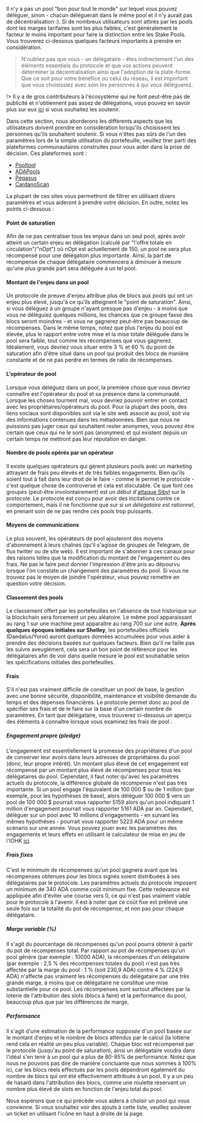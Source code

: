 Il n'y a pas un pool "bon pour tout le monde" sur lequel vous pouvez déléguer, sinon - chacun déléguerait dans le même pool et il n'y aurait pas de décentralisation :). Si de nombreux utilisateurs sont attirés par les pools dont les marges tarifaires sont les plus faibles, c'est généralement le facteur le moins important pour faire la distinction entre les Stake Pools. Vous trouverez ci-dessous quelques facteurs importants à prendre en considération.

> N'oubliez pas que vous - un délégataire - êtes indirectement l'un des éléments essentiels du protocole et que vos actions peuvent déterminer la décentralisation ainsi que l'adoption de la plate-forme. Que ce soit pour votre bénéfice ou celui du réseau, il est important que vous choisissiez avec soin les personnes à qui vous déléguerez.

!> Il y a de gros contributeurs à l'écosystème qui ne font peut-être pas de publicité et n'obtiennent pas assez de délégations, vous pouvez en savoir plus sur eux [ici](community-contrib.md) si vous souhaitez les soutenir.

Dans cette section, nous aborderons les différents aspects que les utilisateurs doivent prendre en considération lorsqu'ils choisissent les personnes qu'ils souhaitent soutenir. Si vous n'êtes pas sûrs de l'un des paramètres lors de la simple utilisation du portefeuille, veuillez tirer parti des plateformes communautaires construites pour vous aider dans la prise de décision. Ces plateformes sont :
- [Pooltool](https://pooltool.io)
- [ADAPools](https://adapools.org)
- [Pegasus](https://pegasuspool.info/explorer)
- [CardanoScan](http://cardanoscan.io)

La plupart de ces sites vous permettront de filtrer en utilisant divers paramètres et vous aideront à prendre votre décision. En outre, notez les points ci-dessous :

#### Point de saturation
  Afin de ne pas centraliser tous les enjeux dans un seul pool, après avoir atteint un certain enjeu en délégation (calculé par "l'offre totale en circulation"/"nOpt") où nOpt est actuellement de 150, un pool ne sera plus récompensé pour une délégation plus importante. Ainsi, la part de récompense de chaque délégataire commencera à diminuer à mesure qu'une plus grande part sera déléguée à un tel pool.
    
#### Montant de l'enjeu dans un pool
  Un protocole de preuve d'enjeu attribue plus de blocs aux pools qui ont un enjeu plus élevé, jusqu'à ce qu'ils atteignent le "point de saturation". Ainsi, si vous déléguez à un groupe n'ayant presque pas d'enjeu - à moins que vous ne déléguiez quelques millions, les chances que ce groupe fasse des blocs seront moindres - et vous ne gagnerez peut-être pas beaucoup de récompenses. Dans le même temps, notez que plus l'enjeu du pool est élevée, plus le rapport entre votre mise et la mise totale déléguée dans le pool sera faible, tout comme les récompenses que vous gagnerez. Idéalement, vous devriez vous situer entre 3 % et 60 % du point de saturation afin d'être situé dans un pool qui produit des blocs de manière constante et de ne pas perdre en termes de ratio de récompenses.

#### L'opérateur de pool  
  Lorsque vous déléguez dans un pool, la première chose que vous devriez connaître est l'opérateur du pool et sa présence dans la communauté. Lorsque les choses tournent mal, vous devriez pouvoir entrer en contact avec les propriétaires/opérateurs du pool. Pour la plupart des pools, des liens sociaux sont disponibles soit via le site web associé au pool, soit via des informations contenues dans les métadonnées. Bien que nous ne puissions pas juger ceux qui souhaitent rester anonymes, vous pouvez être certain que ceux qui ne le sont pas (anonymes) et qui existent depuis un certain temps ne mettront pas leur réputation en danger.  

#### Nombre de pools opérés par un opérateur
  Il existe quelques opérateurs qui gèrent plusieurs pools avec un marketing attrayant de frais peu élevés et de très faibles engagements. Bien qu'ils soient tout à fait dans leur droit de le faire - comme le permet le protocole - c'est quelque chose de controversé et cela est discutable. Ce que font ces groupes (peut-être involontairement) est un début d'[attaque Sibyl](https://en.wikipedia.org/wiki/Sybil_attack#:~:text=In%20a%20Sybil%20attack%2C%20the,diagnosed%20with%20dissociative%20identity%20disorder) sur le protocole. Le protocole est conçu pour avoir des incitations contre ce comportement, mais il ne fonctionne que sur si *un délégataire est rationnel*, en prenant soin de ne pas rendre ces pools trop puissants.

#### Moyens de communications
  Le plus souvent, les opérateurs de pool ajouteront des moyens d'abonnement à leurs chaînes (qu'il s'agisse de groupes de Telegram, de flux twitter ou de site web). Il est important de s'abonner à ces canaux pour des raisons telles que la modification du montant de l'engagement ou des frais. Ne pas le faire peut donner l'impression d'être pris au dépourvu lorsque l'on constate un changement des paramètres du pool. Si vous ne trouvez pas le moyen de joindre l'opérateur, vous pouvez remettre en question votre décision.

#### Classement des pools
  Le classement offert par les portefeuilles en l'absence de tout historique sur la blockchain sera forcement un peu aléatoire. Le même pool apparaissant au rang 1 sur une machine peut apparaître au rang 700 sur une autre. **Après quelques époques initiales sur Shelley**, les portefeuilles officiels (Daedalus/Yoroi) auront quelques données accumulées pour vous aider à prendre des décisions basées sur quelques facteurs. Bien qu'il ne faille pas les suivre aveuglément, cela sera un bon point de référence pour les délégataires afin de voir dans quelle mesure le pool est souhaitable selon les spécifications initiales des portefeuilles.

#### Frais

  S'il n'est pas vraiment difficile de constituer un pool de base, la gestion avec une bonne sécurité, disponibilité, maintenance et visibilité demande du temps et des dépenses financières. Le protocole permet donc au pool de spécifier ses frais et de le faire sur la base d'un certain nombre de paramètres. En tant que délégataire, vous trouverez ci-dessous un aperçu des éléments à connaître lorsque vous examinez les frais de pool :

##### Engagement propre (pledge)
  L'engagement est essentiellement la promesse des propriétaires d'un pool de conserver leur avoirs dans leurs adresses de propriétaires du pool (donc, leur propre intérêt). Un montant plus élevé de cet engagement est récompensé par un montant plus élevé de récompenses pour tous les délégataires du pool. Cependant, il faut noter qu'avec les paramètres actuels du protocole, la différence globale de récompense n'est pas très importante. Si un pool engage l'équivalent de 100 000 $ ou de 1 million (par exemple, pour les hypothèses de base), alors déléguer 100 000 $ vers un pool de 100 000 $ pourrait vous rapporter 5159 alors qu'un pool indiquant 1 million d'engagement pourrait vous rapporter 5161 ADA par an. Cependant, déléguer sur un pool avec 10 millions d'engagements - en suivant les mêmes hypothèses - pourrait vous rapporter 5223 ADA pour un même scénario sur une année. Vous pouvez jouer avec les paramètres des engagements et leurs effets en utilisant le calculateur de mise en jeu de l'IOHK [ici](https://testnets.cardano.org/en/cardano/tools/staking-calculator/).

##### Frais fixes
  C'est le minimum de récompenses qu'un pool gagnera avant que les récompenses obtenues pour les blocs signés soient distribuées à ses délégataires par le protocole. Les paramètres actuels du protocole imposent un minimum de 340 ADA comme coût minimum fixe. Cette redevance est appliquée afin d'éviter une course vers 0, ce qui n'est pas vraiment viable pour le protocole à l'avenir. Il est à noter que ce coût fixe est prélevé une seule fois sur la totalité du pot de récompense, et non pas pour chaque délégataire.

##### Marge variable (%)
  Il s'agit du pourcentage de récompenses qu'un pool pourra obtenir à partir du pot de récompenses total. Par rapport au pot de récompenses qu'un pool génère (par exemple : 10000 ADA), la récompenses d'un délégataire (par exemple : 2,5 % des récompenses totales du pool) n'est pas très affectée par la marge du pool : 1 % (soit 230,9 ADA) contre 4 % (224,9 ADA) n'affecte pas vraiment les récompenses du délégataire par une très grande marge, à moins que ce délégataire ne constitue une mise substantielle pour ce pool. Les récompenses sont surtout affectées par la loterie de l'attribution des slots (blocs à faire) et la performance du pool, beaucoup plus que par les différences de marge.

##### Performance  
  Il s'agit d'une estimation de la performance *supposée* d'un pool basée sur le montant d'enjeu et le nombre de blocs attendus par le calcul (la lotterie rend cela en réalité un peu plus variable). Chaque bloc est récompensé par le protocole (jusqu'au point de saturation), ainsi un délégataire voudra dans l'idéal s'en tenir à un pool qui a plus de 80-85% de performance. Notez que nous ne pouvons pas dire de manière concluante que nous sommes à 100% ici, car les blocs réels effectués par les pools dépendront également du nombre de blocs qui ont été effectivement attribués à un pool. Il y a un peu de hasard dans l'attribution des blocs, comme une roulette réservant un nombre plus élevé de slots en fonction de l'enjeu total du pool.

Nous espérons que ce qui précède vous aidera à choisir un pool qui vous convienne. Si vous souhaitez voir des ajouts à cette liste, veuillez soulever un ticket en utilisant l'icône en haut à droite de la page.
